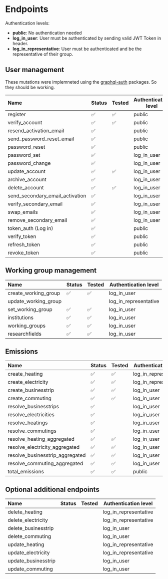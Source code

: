 # Endpoints

Authentication levels:

- **public**: No authentication needed
- **log_in_user**: User must be authenticated by sending valid JWT Token in header.
- **log_in_representative**: User must be authenticated and be the representative of their group.


## User management
 These mutations were implemneted using the [graphql-auth](https://django-graphql-auth.readthedocs.io/en/latest/quickstart/) packages. So they should be working.

|Name | Status| Tested | Authentication level|
|:----|-------|-------|------|
| register | :white_check_mark: | :white_check_mark: | public |
| verify_account |:white_check_mark:| :white_check_mark:| public |
| resend_activation_email | :white_check_mark: || public |
| send_password_reset_email | :white_check_mark: || public |
| password_reset | :white_check_mark: || public |
| password_set | :white_check_mark: || log_in_user |
| password_change | :white_check_mark:|| log_in_user |
| update_account | :white_check_mark: | :white_check_mark: | log_in_user |
| archive_account | :white_check_mark: || log_in_user |
| delete_account | :white_check_mark: | :white_check_mark: | log_in_user |
| send_secondary_email_activation | :white_check_mark: || log_in_user |
| verify_secondary_email | :white_check_mark: || log_in_user |
| swap_emails | :white_check_mark: || log_in_user |
| remove_secondary_email | :white_check_mark: || log_in_user |
| token_auth (Log in) | :white_check_mark: || public |
| verify_token | :white_check_mark: || public |
| refresh_token  | :white_check_mark: || public |
| revoke_token | :white_check_mark: || public |


## Working group management

|Name | Status| Tested | Authentication level|
|:----|-------|-------|------|
| create_working_group | :white_check_mark: | :white_check_mark: | log_in_user |
| update_working_group | || log_in_representative |
| set_working_group | :white_check_mark: | :white_check_mark: | log_in_user |
| institutions | :white_check_mark: | :white_check_mark:| log_in_user |
| working_groups | :white_check_mark: | :white_check_mark:| log_in_user |
| researchfields | :white_check_mark: | :white_check_mark:| log_in_user |

## Emissions

|Name | Status| Tested | Authentication level|
|:----|-------|-------|------|
| create_heating | :white_check_mark: | :white_check_mark: |log_in_representative |
| create_electricity | :white_check_mark: | :white_check_mark: |log_in_representative |
| create_businesstrip | :white_check_mark: | :white_check_mark: | log_in_user |
| create_commuting | :white_check_mark: | :white_check_mark: | log_in_user |
| resolve_businesstrips| :white_check_mark: || log_in_user |
| resolve_electricities| :white_check_mark: || log_in_user |
| resolve_heatings| :white_check_mark: || log_in_user |
| resolve_commutings| :white_check_mark: || log_in_user |
| resolve_heating_aggregated| :white_check_mark: | :white_check_mark: | log_in_user |
| resolve_electricity_aggregated|:white_check_mark: | :white_check_mark: | log_in_user |
| resolve_businesstrip_aggregated|:white_check_mark: | :white_check_mark:| log_in_user|
| resolve_commuting_aggregated| :white_check_mark:| :white_check_mark:| log_in_user |
| total_emissions | :white_check_mark:| :white_check_mark:| public |


## Optional additional endpoints

|Name | Status| Tested | Authentication level|
|:----|-------|-------|------|
| delete_heating |  | |log_in_representative |
| delete_electricity |  ||log_in_representative |
| delete_businesstrip |  || log_in_user |
| delete_commuting |  || log_in_user |
| update_heating |  | |log_in_representative |
| update_electricity |  ||log_in_representative |
| update_businesstrip |  || log_in_user |
| update_commuting |  || log_in_user |
